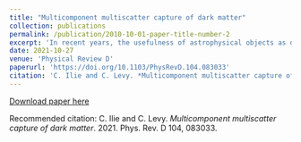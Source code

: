 ```yaml
---
title: "Multicomponent multiscatter capture of dark matter"
collection: publications
permalink: /publication/2010-10-01-paper-title-number-2
excerpt: 'In recent years, the usefulness of astrophysical objects as dark matter (DM) probes has become more and more evident, especially in view of null results from direct-detection and particle-production experiments. The potentially observable signatures of DM gravitationally trapped inside a star, or another compact astrophysical object, have been used to forecast stringent constraints on the nucleon–dark matter interaction cross section. Currently, the probes of interest are at high redshifts, Population III (Pop III) stars that form in isolation or in small numbers, in very dense DM minihalos at z∼15–40, and, in our own Milky Way, neutron stars, white dwarfs, brown dwarfs, exoplanets, etc. None of these objects are truly single component and, as such, capture rates calculated with the common assumption made in the literature of single-component capture, i.e., capture of DM by multiple scatterings with one single type of nucleus inside the object, are not accurate. In this paper, we present an extension of this formalism to multicomponent objects and apply it to Pop III stars, thereby investigating the role of He in the capture rates of Pop III stars. As expected, we find that the inclusion of the heavier He nuclei leads to an enhancement of the overall capture rates, further improving the potential of Pop III stars as dark matter probes.'
date: 2021-10-27
venue: 'Physical Review D'
paperurl: 'https://doi.org/10.1103/PhysRevD.104.083033'
citation: 'C. Ilie and C. Levy. *Multicomponent multiscatter capture of dark matter*. 2021. Phys. Rev. D 104, 083033.'
---
```


[Download paper here](https://arxiv.org/pdf/2105.09765.pdf)

Recommended citation: C. Ilie and C. Levy. *Multicomponent multiscatter capture of dark matter*. 2021. Phys. Rev. D 104, 083033.
